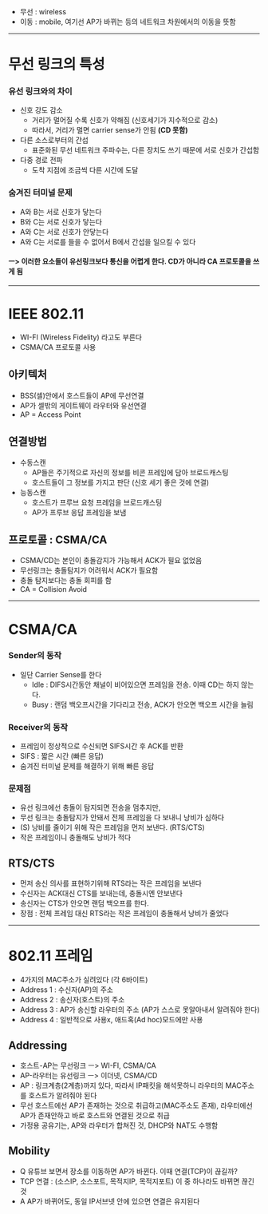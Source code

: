 - 무선 : wireless
- 이동 : mobile, 여기선 AP가 바뀌는 등의 네트워크 차원에서의 이동을 뜻함

---

# 무선 링크의 특성
### 유선 링크와의 차이
- 신호 강도 감소
  - 거리가 멀어질 수록 신호가 약해짐 (신호세기가 지수적으로 감소)
  - 따라서, 거리가 멀면 carrier sense가 안됨 **(CD 못함)**
- 다른 소스로부터의 간섭
  - 표준화된 무선 네트워크 주파수는, 다른 장치도 쓰기 때문에 서로 신호가 간섭함
- 다중 경로 전파
  - 도착 지점에 조금씩 다른 시간에 도달
### 숨겨진 터미널 문제
- A와 B는 서로 신호가 닿는다
- B와 C는 서로 신호가 닿는다
- A와 C는 서로 신호가 안닿는다
- A와 C는 서로를 들을 수 없어서 B에서 간섭을 일으킬 수 있다
#### ㅡ> 이러한 요소들이 유선링크보다 통신을 어렵게 한다. CD가 아니라 CA 프로토콜을 쓰게 됨

---

# IEEE 802.11
- WI-FI (Wireless Fidelity) 라고도 부른다
- CSMA/CA 프로토콜 사용
## 아키텍처
- BSS(셀)안에서 호스트들이 AP에 무선연결
- AP가 셀밖의 게이트웨이 라우터와 유선연결
- AP = Access Point
## 연결방법
- 수동스캔
  - AP들은 주기적으로 자신의 정보를 비콘 프레임에 담아 브로드캐스팅
  - 호스트들이 그 정보를 가지고 판단 (신호 세기 좋은 것에 연결)
- 능동스캔
  - 호스트가 프루브 요청 프레임을 브로드캐스팅
  - AP가 프루브 응답 프레임을 보냄
 ## 프로토콜 : CSMA/CA
 - CSMA/CD는 본인이 충돌감지가 가능해서 ACK가 필요 없었음
 - 무선링크는 충돌탐지가 어려워서 ACK가 필요함
 - 충돌 탐지보다는 충돌 회피를 함
 - CA = Collision Avoid

---

# CSMA/CA
### Sender의 동작
- 일단 Carrier Sense를 한다
  - Idle : DIFS시간동안 채널이 비어있으면 프레임을 전송. 이때 CD는 하지 않는다.
  - Busy : 랜덤 백오프시간을 기다리고 전송, ACK가 안오면 백오프 시간을 늘림
### Receiver의 동작
- 프레임이 정상적으로 수신되면 SIFS시간 후 ACK를 반환
- SIFS : 짧은 시간 (빠른 응답)
- 숨겨진 터미널 문제를 해결하기 위해 빠른 응답
### 문제점
- 유선 링크에선 충돌이 탐지되면 전송을 멈추지만,
- 무선 링크는 충돌탐지가 안돼서 전체 프레임을 다 보내니 낭비가 심하다
- (S) 낭비를 줄이기 위해 작은 프레임을 먼저 보낸다. (RTS/CTS)
- 작은 프레임이니 충돌해도 낭비가 적다
## RTS/CTS
- 먼저 송신 의사를 표현하기위해 RTS라는 작은 프레임을 보낸다
- 수신자는 ACK대신 CTS를 보내는데, 충돌시엔 안보낸다
- 송신자는 CTS가 안오면 랜덤 백오프를 한다.
- 장점 : 전체 프레임 대신 RTS라는 작은 프레임이 충돌해서 낭비가 줄었다

---

# 802.11 프레임
- 4가지의 MAC주소가 실려있다 (각 6바이트)
- Address 1 : 수신자(AP)의 주소
- Address 2 : 송신자(호스트)의 주소
- Address 3 : AP가 송신할 라우터의 주소 (AP가 스스로 못알아내서 알려줘야 한다)
- Address 4 : 일반적으로 사용x, 애드혹(Ad hoc)모드에만 사용
## Addressing
- 호스트-AP는 무선링크 ㅡ> WI-FI, CSMA/CA
- AP-라우터는 유선링크 ㅡ> 이더넷, CSMA/CD
- AP : 링크계층(2계층)까지 있다, 따라서 IP패킷을 해석못하니 라우터의 MAC주소를 호스트가 알려줘야 된다
- 무선 호스트에선 AP가 존재하는 것으로 취급하고(MAC주소도 존재), 라우터에선 AP가 존재안하고 바로 호스트와 연결된 것으로 취급
- 가정용 공유기는, AP와 라우터가 합쳐진 것, DHCP와 NAT도 수행함
## Mobility
- Q 유튜브 보면서 장소를 이동하면 AP가 바뀐다. 이때 연결(TCP)이 끊길까?
- TCP 연결 : (소스IP, 소스포트, 목적지IP, 목적지포트) 이 중 하나라도 바뀌면 끊긴 것
- A AP가 바뀌어도, 동일 IP서브넷 안에 있으면 연결은 유지된다
